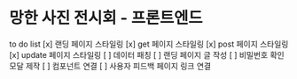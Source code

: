 # 망한 사진 전시회 - 프론트엔드
to do list
[x] 랜딩 페이지 스타일링
[x] get 페이지 스타일링
[x] post 페이지 스타일링
[x] update 페이지 스타일링
[ ] 데이터 패칭 
[ ] 랜딩 페이지 글 작성
[ ] 비밀번호 확인 모달 제작
[ ] 컴포넌트 연결
[ ] 사용자 피드백 페이지 링크 연결
